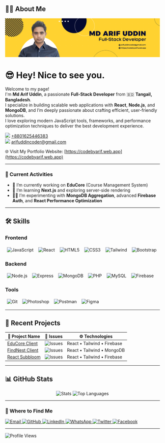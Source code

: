 ## 👨‍💻 About Me

[![Portfolio Banner](https://raw.githubusercontent.com/arifuddincoder/arifuddincoder/main/assets/arifuddin-fullstack-developer.png)](https://codebyarif.web.app)

# 😎 Hey! Nice to see you.

Welcome to my page!  
I'm **Md Arif Uddin**, a passionate **Full-Stack Developer** from 🇧🇩 **Tangail, Bangladesh**.  
I specialize in building scalable web applications with **React**, **Node.js**, and **MongoDB**, and I’m deeply passionate about crafting efficient, user-friendly solutions.  
I love exploring modern JavaScript tools, frameworks, and performance optimization techniques to deliver the best development experience.

[<img src="https://img.shields.io/badge/-25D366?style=flat&logo=whatsapp&logoColor=white" width="20"/>](https://wa.me/8801625446383) [+8801625446383](https://wa.me/8801625446383)  
[<img src="https://img.shields.io/badge/-D14836?style=flat&logo=gmail&logoColor=white" width="20"/>](mailto:arifuddincoder@gmail.com) [arifuddincoder@gmail.com](mailto:arifuddincoder@gmail.com)  

🌐 Visit My Portfolio Website: [https://codebyarif.web.app](https://codebyarif.web.app)

---

### 📌 Current Activities
- 🔭 I’m currently working on **EduCore** (Course Management System)  
- 🌱 I’m learning **Next.js** and exploring server-side rendering  
- 👨‍💻 I’m experimenting with **MongoDB Aggregation**, advanced **Firebase Auth**, and **React Performance Optimization**  

---

## 🛠️ Skills

### <strong>Frontend</strong>
<div align="left">
  <img alt="JavaScript" src="https://img.shields.io/badge/JavaScript-F7DF1E?style=for-the-badge&logo=javascript&logoColor=000000" style="margin:4px 6px;" />
  <img alt="React"       src="https://img.shields.io/badge/React-45b8d8?style=for-the-badge&logo=react&logoColor=ffffff" style="margin:4px 6px;" />
  <img alt="HTML5"       src="https://img.shields.io/badge/HTML5-E34F26?style=for-the-badge&logo=html5&logoColor=ffffff" style="margin:4px 6px;" />
  <img alt="CSS3"        src="https://img.shields.io/badge/CSS3-1572B6?style=for-the-badge&logo=css3&logoColor=ffffff" style="margin:4px 6px;" />
  <img alt="Tailwind"    src="https://img.shields.io/badge/Tailwind-38B2AC?style=for-the-badge&logo=tailwindcss&logoColor=ffffff" style="margin:4px 6px;" />
  <img alt="Bootstrap"   src="https://img.shields.io/badge/Bootstrap-563D7C?style=for-the-badge&logo=bootstrap&logoColor=ffffff" style="margin:4px 6px;" />
</div>

### <strong>Backend</strong>
<div align="left">
  <img alt="Node.js"   src="https://img.shields.io/badge/Node.js-43853D?style=for-the-badge&logo=node.js&logoColor=ffffff" style="margin:4px 6px;" />
  <img alt="Express"   src="https://img.shields.io/badge/Express-000000?style=for-the-badge&logo=express&logoColor=ffffff" style="margin:4px 6px;" />
  <img alt="MongoDB"   src="https://img.shields.io/badge/MongoDB-13AA52?style=for-the-badge&logo=mongodb&logoColor=ffffff" style="margin:4px 6px;" />
  <img alt="PHP"       src="https://img.shields.io/badge/PHP-777BB4?style=for-the-badge&logo=php&logoColor=ffffff" style="margin:4px 6px;" />
  <img alt="MySQL"     src="https://img.shields.io/badge/MySQL-4479A1?style=for-the-badge&logo=mysql&logoColor=ffffff" style="margin:4px 6px;" />
  <img alt="Firebase"  src="https://img.shields.io/badge/Firebase-FFCA28?style=for-the-badge&logo=firebase&logoColor=ffffff" style="margin:4px 6px;" />
</div>

### <strong>Tools</strong>
<div align="left">
  <img alt="Git"        src="https://img.shields.io/badge/Git-F05032?style=for-the-badge&logo=git&logoColor=ffffff" style="margin:4px 6px;" />
  <img alt="Photoshop"  src="https://img.shields.io/badge/Photoshop-31A8FF?style=for-the-badge&logo=adobephotoshop&logoColor=ffffff" style="margin:4px 6px;" />
  <img alt="Postman"    src="https://img.shields.io/badge/Postman-FF6C37?style=for-the-badge&logo=postman&logoColor=ffffff" style="margin:4px 6px;" />
  <img alt="Figma"      src="https://img.shields.io/badge/Figma-F24E1E?style=for-the-badge&logo=figma&logoColor=ffffff" style="margin:4px 6px;" />
</div>

---

## 📂 Recent Projects
| 🧠 Project Name | 🐞 Issues | ⚙️ Technologies |
|----------------|-----------|----------------|
| [EduCore Client](https://github.com/arifuddincoder/educore_clientside) | ![Issues](https://img.shields.io/github/issues/arifuddincoder/educore_clientside) | React • Tailwind • Firebase |
| [FindNest Client](https://github.com/arifuddincoder/findnest-client) | ![Issues](https://img.shields.io/github/issues/arifuddincoder/findnest-client) | React • Tailwind • MongoDB |
| [React Subbloom](https://github.com/arifuddincoder/react-subbloom) | ![Issues](https://img.shields.io/github/issues/arifuddincoder/react-subbloom) | React • Tailwind • Firebase |

---

## 📊 GitHub Stats  
<p align="center">
  <img src="https://github-readme-stats.vercel.app/api?username=arifuddincoder&show_icons=true&theme=default" alt="Stats" />
  <img src="https://github-readme-stats.vercel.app/api/top-langs/?username=arifuddincoder&layout=compact&theme=default" alt="Top Languages" />
</p>
 

---

<h3>🔗 Where to Find Me</h3>

<p>
  <a href="mailto:arifuddincoder@gmail.com" target="_blank">
    <img alt="Email" src="https://img.shields.io/badge/Email-D14836?style=for-the-badge&logo=gmail&logoColor=white" />
  </a>

  <a href="https://github.com/arifuddincoder" target="_blank">
    <img alt="GitHub" src="https://img.shields.io/badge/GitHub-181717?style=for-the-badge&logo=github&logoColor=white" />
  </a>

  <a href="https://linkedin.com/in/arifuddincoder" target="_blank">
    <img alt="LinkedIn" src="https://img.shields.io/badge/LinkedIn-0A66C2?style=for-the-badge&logo=linkedin&logoColor=white" />
  </a>

  <a href="https://wa.me/8801625446383" target="_blank">
    <img alt="WhatsApp" src="https://img.shields.io/badge/WhatsApp-25D366?style=for-the-badge&logo=whatsapp&logoColor=white" />
  </a>

  <a href="https://twitter.com/arifuddincoder" target="_blank">
    <img alt="Twitter" src="https://img.shields.io/badge/Twitter-1DA1F2?style=for-the-badge&logo=twitter&logoColor=white" />
  </a>

  <a href="https://facebook.com/arifuddincoder" target="_blank">
    <img alt="Facebook" src="https://img.shields.io/badge/Facebook-1877F2?style=for-the-badge&logo=facebook&logoColor=white" />
  </a>
</p>

---

![Profile Views](https://komarev.com/ghpvc/?username=arifuddincoder&color=blue)
